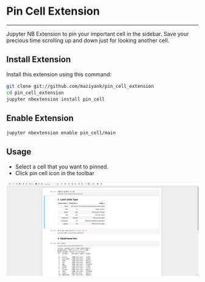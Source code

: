 # Pin Cell Extension
---

Jupyter NB Extension to pin your important cell in the sidebar. Save your precious time scrolling up and down just for looking another cell.

## Install Extension

Install this extension using this command:

```bash
git clone git://github.com/maziyank/pin_cell_extension
cd pin_cell_extension
jupyter nbextension install pin_cell 
```

## Enable Extension
```bash
jupyter nbextension enable pin_cell/main
```

## Usage
- Select a cell that you want to pinned.
- Click pin cell icon in the toolbar

![Pin Cell](pin_cell/pin_cell.gif "Pin Cell")

